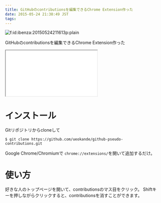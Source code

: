 ```yaml
---
title: GitHubのcontributionsを編集できるChrome Extension作った
date: 2015-05-24 21:38:49 JST
tags: 
---
```


<span itemscope itemtype="http://schema.org/Photograph"><img src="/2015/05/24/20150524211613.png" alt="f:id:ibenza:20150524211613p:plain" title="f:id:ibenza:20150524211613p:plain" class="hatena-fotolife" itemprop="image"></span>

GitHubのcontributionsを編集できるChrome Extension作った

<iframe src="/github/#ueokande/github-pseudo-contributions" title="ueokande/github-pseudo-contributions"
        class='external-service-frame' scrolling="no"
></iframe>

# インストール

Gitリポジトリからcloneして

```
$ git clone https://github.com/ueokande/github-pseudo-contributions.git
```

Google Chrome/Chromiumで `chrome://extensions/`を開いて追加するだけ。

# 使い方

好きな人のトップページを開いて、contributionsのマス目をクリック。
Shiftキーを押しながらクリックすると、contributionsを消すことができます。


